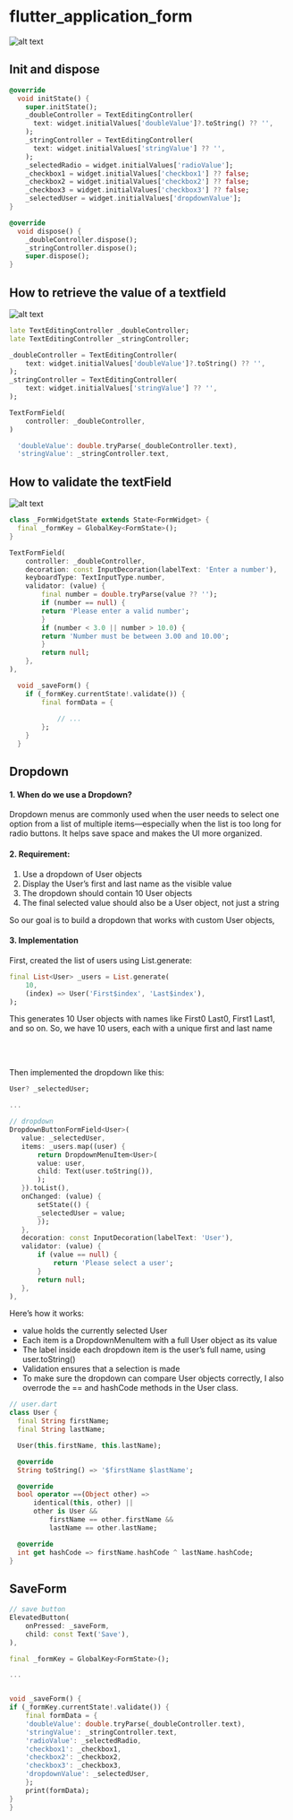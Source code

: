 # flutter_application_form





![alt text](image.png)


## Init and dispose
``` dart
@override
  void initState() {
    super.initState();
    _doubleController = TextEditingController(
      text: widget.initialValues['doubleValue']?.toString() ?? '',
    );
    _stringController = TextEditingController(
      text: widget.initialValues['stringValue'] ?? '',
    );
    _selectedRadio = widget.initialValues['radioValue'];
    _checkbox1 = widget.initialValues['checkbox1'] ?? false;
    _checkbox2 = widget.initialValues['checkbox2'] ?? false;
    _checkbox3 = widget.initialValues['checkbox3'] ?? false;
    _selectedUser = widget.initialValues['dropdownValue'];
}
```
``` dart
@override
  void dispose() {
    _doubleController.dispose();
    _stringController.dispose();
    super.dispose();
}
```

## How to retrieve the value of a textfield
![alt text](image-1.png)

``` dart
late TextEditingController _doubleController;
late TextEditingController _stringController;
```
```dart
_doubleController = TextEditingController(
    text: widget.initialValues['doubleValue']?.toString() ?? '',
);
_stringController = TextEditingController(
    text: widget.initialValues['stringValue'] ?? '',
);
```
```dart
TextFormField(
    controller: _doubleController,
)
```

```dart
  'doubleValue': double.tryParse(_doubleController.text),
  'stringValue': _stringController.text,
```

## How to validate the textField
![alt text](image-2.png)
``` dart
class _FormWidgetState extends State<FormWidget> {
  final _formKey = GlobalKey<FormState>();
}
```

```dart
TextFormField(
    controller: _doubleController,
    decoration: const InputDecoration(labelText: 'Enter a number'),
    keyboardType: TextInputType.number,
    validator: (value) {
        final number = double.tryParse(value ?? '');
        if (number == null) {
        return 'Please enter a valid number';
        }
        if (number < 3.0 || number > 10.0) {
        return 'Number must be between 3.00 and 10.00';
        }
        return null;
    },
),
```
```dart
  void _saveForm() {
    if (_formKey.currentState!.validate()) {
        final formData = {
            
            // ...
        };
    }
  }
```



## Dropdown

#### 1. When do we use a Dropdown?
Dropdown menus are commonly used when the user needs to select one option from a list of multiple items—especially when the list is too long for radio buttons. It helps save space and makes the UI more organized.

#### 2. Requirement:
1. Use a dropdown of User objects 
2. Display the User’s first and last name as the visible value
3. The dropdown should contain 10 User objects
4. The final selected value should also be a User object, not just a string

So our goal is to build a dropdown that works with custom User objects,


#### 3. Implementation
First, created the list of users using List.generate:
``` dart
final List<User> _users = List.generate(
    10,
    (index) => User('First$index', 'Last$index'),
);
 ```
This generates 10 User objects with names like First0 Last0, First1 Last1, and so on.
So, we have 10 users, each with a unique first and last name

<br><br>



Then implemented the dropdown like this:
 ```dart
 User? _selectedUser;

...

// dropdown
DropdownButtonFormField<User>(
    value: _selectedUser,
    items: _users.map((user) {
        return DropdownMenuItem<User>(
        value: user,
        child: Text(user.toString()),
        );
    }).toList(),
    onChanged: (value) {
        setState(() {
        _selectedUser = value;
        });
    },
    decoration: const InputDecoration(labelText: 'User'),
    validator: (value) {
        if (value == null) {
            return 'Please select a user';
        }
        return null;
    },
),
```
Here’s how it works:
- value holds the currently selected User
- Each item is a DropdownMenuItem with a full User object as its value
- The label inside each dropdown item is the user’s full name, using user.toString()
- Validation ensures that a selection is made
- To make sure the dropdown can compare User objects correctly, I also overrode the == and hashCode methods in the User class.
``` dart
// user.dart
class User {
  final String firstName;
  final String lastName;

  User(this.firstName, this.lastName);

  @override
  String toString() => '$firstName $lastName';

  @override
  bool operator ==(Object other) =>
      identical(this, other) ||
      other is User &&
          firstName == other.firstName &&
          lastName == other.lastName;

  @override
  int get hashCode => firstName.hashCode ^ lastName.hashCode;
}
```

## SaveForm


``` dart
// save button
ElevatedButton(
    onPressed: _saveForm,
    child: const Text('Save'),
),
```

```dart
final _formKey = GlobalKey<FormState>();

... 


void _saveForm() {
if (_formKey.currentState!.validate()) {
    final formData = {
    'doubleValue': double.tryParse(_doubleController.text),
    'stringValue': _stringController.text,
    'radioValue': _selectedRadio,
    'checkbox1': _checkbox1,
    'checkbox2': _checkbox2,
    'checkbox3': _checkbox3,
    'dropdownValue': _selectedUser,
    };
    print(formData);
}
}
```
